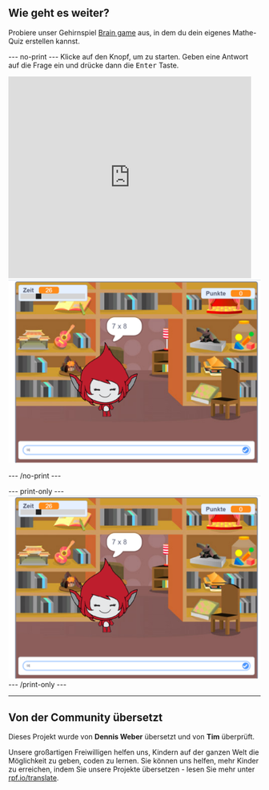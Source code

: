 ## Wie geht es weiter?

Probiere unser Gehirnspiel [Brain game](https://projects.raspberrypi.org/de-DE/projects/brain-game?utm_source=pathway&utm_medium=whatnext&utm_campaign=projects) aus, in dem du dein eigenes Mathe-Quiz erstellen kannst.

--- no-print --- Klicke auf den Knopf, um zu starten. Geben eine Antwort auf die Frage ein und drücke dann die <kbd>Enter</kbd> Taste.

<div class="scratch-preview">
  <iframe allowtransparency="true" width="485" height="402" src="https://scratch.mit.edu/projects/embed/335040340/?autostart=false" frameborder="0" scrolling="no"></iframe>
  <img src="images/brain-final.png">
</div>

--- /no-print ---

--- print-only --- ![Brain Game](images/brain-final.png) --- /print-only ---

***

## Von der Community übersetzt 

Dieses Projekt wurde von **Dennis Weber** übersetzt und von **Tim** überprüft. 

Unsere großartigen Freiwilligen helfen uns, Kindern auf der ganzen Welt die Möglichkeit zu geben, coden zu lernen. Sie können uns helfen, mehr Kinder zu erreichen, indem Sie unsere Projekte übersetzen - lesen Sie mehr unter [rpf.io/translate](https://rpf.io/translate).
